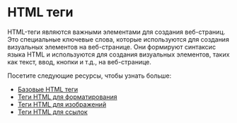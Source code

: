 # HTML теги

HTML-теги являются важными элементами для создания веб-страниц. Это специальные ключевые слова, которые используются для создания визуальных элементов на веб-странице. Они формируют синтаксис языка HTML и используются для создания визуальных элементов, таких как текст, ввод, кнопки и т.д., на веб-странице.

Посетите следующие ресурсы, чтобы узнать больше:
- [Базовые HTML теги](Basics/README.md)
- [Теги HTML для форматирования](Formatting/README.md)
- [Теги HTML для изображений](Images/README.md)
- [Теги HTML для ссылок](Links/README.md)
